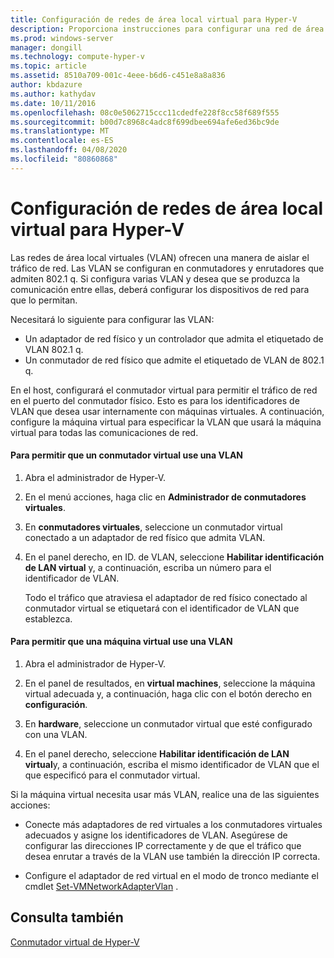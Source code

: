 ```yaml
---
title: Configuración de redes de área local virtual para Hyper-V
description: Proporciona instrucciones para configurar una red de área local virtual (VLAN) para que la usen las máquinas virtuales en un host de Hyper-V.
ms.prod: windows-server
manager: dongill
ms.technology: compute-hyper-v
ms.topic: article
ms.assetid: 8510a709-001c-4eee-b6d6-c451e8a8a836
author: kbdazure
ms.author: kathydav
ms.date: 10/11/2016
ms.openlocfilehash: 08c0e5062715ccc11cdedfe228f8cc58f689f555
ms.sourcegitcommit: b00d7c8968c4adc8f699dbee694afe6ed36bc9de
ms.translationtype: MT
ms.contentlocale: es-ES
ms.lasthandoff: 04/08/2020
ms.locfileid: "80860868"
---
```

# <a name="configure-virtual-local-area-networks-for-hyper-v"></a>Configuración de redes de área local virtual para Hyper-V
Las redes de área local virtuales \(VLAN\) ofrecen una manera de aislar el tráfico de red. Las VLAN se configuran en conmutadores y enrutadores que admiten 802.1 q. Si configura varias VLAN y desea que se produzca la comunicación entre ellas, deberá configurar los dispositivos de red para que lo permitan.

Necesitará lo siguiente para configurar las VLAN:

- Un adaptador de red físico y un controlador que admita el etiquetado de VLAN 802.1 q.
- Un conmutador de red físico que admite el etiquetado de VLAN de 802.1 q.

En el host, configurará el conmutador virtual para permitir el tráfico de red en el puerto del conmutador físico. Esto es para los identificadores de VLAN que desea usar internamente con máquinas virtuales. A continuación, configure la máquina virtual para especificar la VLAN que usará la máquina virtual para todas las comunicaciones de red.

#### <a name="to-allow-a-virtual-switch-to-use-a-vlan"></a>Para permitir que un conmutador virtual use una VLAN

1. Abra el administrador de Hyper\-V.

2. En el menú acciones, haga clic en **Administrador de conmutadores virtuales**.

3. En **conmutadores virtuales**, seleccione un conmutador virtual conectado a un adaptador de red físico que admita VLAN.

4. En el panel derecho, en ID. de VLAN, seleccione **Habilitar identificación de LAN virtual** y, a continuación, escriba un número para el identificador de VLAN.

    Todo el tráfico que atraviesa el adaptador de red físico conectado al conmutador virtual se etiquetará con el identificador de VLAN que establezca.

#### <a name="to-allow-a-virtual-machine-to-use-a-vlan"></a>Para permitir que una máquina virtual use una VLAN

1. Abra el administrador de Hyper\-V.

2. En el panel de resultados, en **virtual machines**, seleccione la máquina virtual adecuada y, a continuación, haga clic con el botón derecho en **configuración**.

3. En **hardware**, seleccione un conmutador virtual que esté configurado con una VLAN.

4. En el panel derecho, seleccione **Habilitar identificación de LAN virtual**y, a continuación, escriba el mismo identificador de VLAN que el que especificó para el conmutador virtual.

Si la máquina virtual necesita usar más VLAN, realice una de las siguientes acciones:

- Conecte más adaptadores de red virtuales a los conmutadores virtuales adecuados y asigne los identificadores de VLAN. Asegúrese de configurar las direcciones IP correctamente y de que el tráfico que desea enrutar a través de la VLAN use también la dirección IP correcta.

- Configure el adaptador de red virtual en el modo de tronco mediante el cmdlet [Set\-VMNetworkAdapterVlan](https://technet.microsoft.com/library/hh848475.aspx) .

## <a name="see-also"></a>Consulta también

[Conmutador virtual de Hyper\-V](https://technet.microsoft.com/windows-server-docs/networking/technologies/hyper-v-virtual-switch/hyper-v-virtual-switch)

